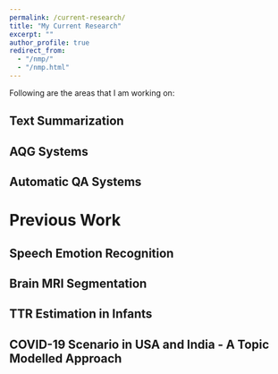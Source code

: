 ```yaml
---
permalink: /current-research/
title: "My Current Research"
excerpt: ""
author_profile: true
redirect_from: 
  - "/nmp/"
  - "/nmp.html"
---
```


Following are the areas that I am working on:

Text Summarization
------


AQG Systems
------


Automatic QA Systems
------


Previous Work
======

Speech Emotion Recognition
------


Brain MRI Segmentation
------


TTR Estimation in Infants
------


COVID-19 Scenario in USA and India - A Topic Modelled Approach
------

